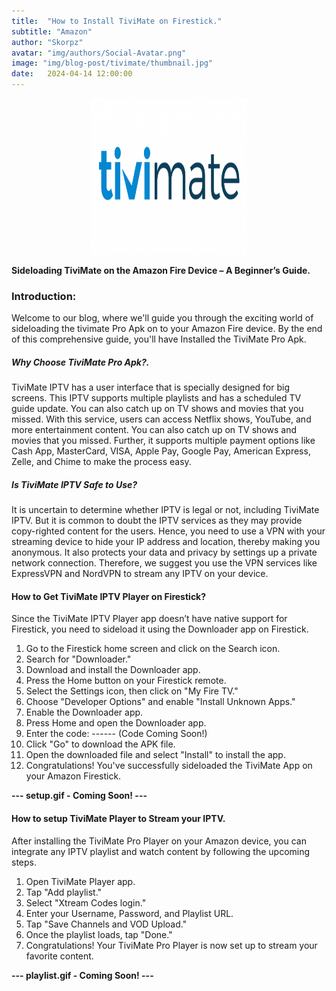 ```yaml
---
title:  "How to Install TiviMate on Firestick."
subtitle: "Amazon"
author: "Skorpz"
avatar: "img/authors/Social-Avatar.png"
image: "img/blog-post/tivimate/thumbnail.jpg"
date:   2024-04-14 12:00:00
---
```


<div style="text-align: center"><img src="img/blog-post/tivimate/post-img.png" width="250" height="250" /></div>

**Sideloading TiviMate on the Amazon Fire Device – A Beginner’s Guide.**

### **Introduction:**
Welcome to our blog, where we'll guide you through the exciting world of sideloading the tivimate Pro Apk on to your Amazon Fire device. By the end of this comprehensive guide, you'll have Installed the TiviMate Pro Apk.

##### **Why Choose TiviMate Pro Apk?.**
TiviMate IPTV has a user interface that is specially designed for big screens. This IPTV supports multiple playlists and has a scheduled TV guide update. You can also catch up on TV shows and movies that you missed. With this service, users can access Netflix shows, YouTube, and more entertainment content. You can also catch up on TV shows and movies that you missed. Further, it supports multiple payment options like Cash App, MasterCard, VISA, Apple Pay, Google Pay, American Express, Zelle, and Chime to make the process easy.

##### Is TiviMate IPTV Safe to Use?
It is uncertain to determine whether IPTV is legal or not, including TiviMate IPTV. But it is common to doubt the IPTV services as they may provide copy-righted content for the users. Hence, you need to use a VPN with your streaming device to hide your IP address and location, thereby making you anonymous. It also protects your data and privacy by settings up a private network connection. Therefore, we suggest you use the VPN services like ExpressVPN and NordVPN to stream any IPTV on your device.

#### How to Get TiviMate IPTV Player on Firestick?
Since the TiviMate IPTV Player app doesn’t have native support for Firestick, you need to sideload it using the Downloader app on Firestick.

1. Go to the Firestick home screen and click on the Search icon.
2. Search for "Downloader."
3. Download and install the Downloader app.
4. Press the Home button on your Firestick remote.
5. Select the Settings icon, then click on "My Fire TV."
6. Choose "Developer Options" and enable "Install Unknown Apps."
7. Enable the Downloader app.
8. Press Home and open the Downloader app.
9. Enter the code: ------ (Code Coming Soon!)
10. Click "Go" to download the APK file.
11. Open the downloaded file and select "Install" to install the app.
12. Congratulations! You've successfully sideloaded the TiviMate App on your Amazon Firestick.

**--- setup.gif - Coming Soon! ---**

#### How to setup TiviMate Player to Stream your IPTV.
After installing the TiviMate Pro Player on your Amazon device, you can integrate any IPTV playlist and watch content by following the upcoming steps.

1. Open TiviMate Player app.
2. Tap "Add playlist."
3. Select "Xtream Codes login."
4. Enter your Username, Password, and Playlist URL.
5. Tap "Save Channels and VOD Upload."
6. Once the playlist loads, tap "Done."
7. Congratulations! Your TiviMate Pro Player is now set up to stream your favorite content.

**--- playlist.gif - Coming Soon! ---**